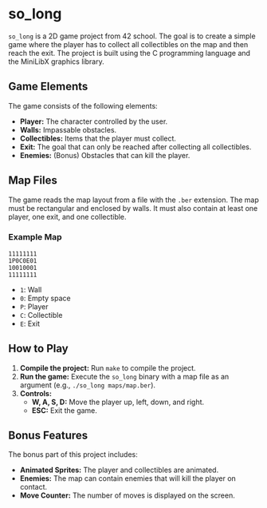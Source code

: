 # so_long

`so_long` is a 2D game project from 42 school. The goal is to create a simple game where the player has to collect all collectibles on the map and then reach the exit. The project is built using the C programming language and the MiniLibX graphics library.

## Game Elements

The game consists of the following elements:

- **Player:** The character controlled by the user.
- **Walls:** Impassable obstacles.
- **Collectibles:** Items that the player must collect.
- **Exit:** The goal that can only be reached after collecting all collectibles.
- **Enemies:** (Bonus) Obstacles that can kill the player.

## Map Files

The game reads the map layout from a file with the `.ber` extension. The map must be rectangular and enclosed by walls. It must also contain at least one player, one exit, and one collectible.

### Example Map

```
11111111
1P0C0E01
10010001
11111111
```

- `1`: Wall
- `0`: Empty space
- `P`: Player
- `C`: Collectible
- `E`: Exit

## How to Play

1. **Compile the project:** Run `make` to compile the project.
2. **Run the game:** Execute the `so_long` binary with a map file as an argument (e.g., `./so_long maps/map.ber`).
3. **Controls:**
   - **W, A, S, D:** Move the player up, left, down, and right.
   - **ESC:** Exit the game.

## Bonus Features

The bonus part of this project includes:

- **Animated Sprites:** The player and collectibles are animated.
- **Enemies:** The map can contain enemies that will kill the player on contact.
- **Move Counter:** The number of moves is displayed on the screen.
